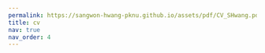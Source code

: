 ```yaml
---
permalink: https://sangwon-hwang-pknu.github.io/assets/pdf/CV_SHwang.pdf
title: cv
nav: true
nav_order: 4
---
```

